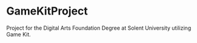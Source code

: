 # GameKitProject

Project for the Digital Arts Foundation Degree at Solent University utilizing Game Kit.
